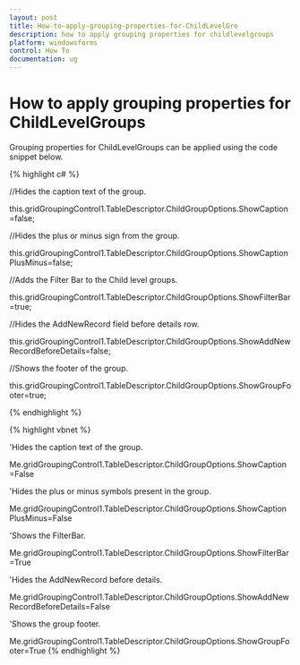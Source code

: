 ```yaml
---
layout: post
title: How-to-apply-grouping-properties-for-ChildLevelGro
description: how to apply grouping properties for childlevelgroups
platform: windowsforms
control: How To
documentation: ug
---
```


# How to apply grouping properties for ChildLevelGroups

Grouping properties for ChildLevelGroups can be applied using the code snippet below.

{% highlight c# %}



//Hides the caption text of the group.

this.gridGroupingControl1.TableDescriptor.ChildGroupOptions.ShowCaption=false;



//Hides the plus or minus sign from the group.

this.gridGroupingControl1.TableDescriptor.ChildGroupOptions.ShowCaptionPlusMinus=false;



//Adds the Filter Bar to the Child level groups.

this.gridGroupingControl1.TableDescriptor.ChildGroupOptions.ShowFilterBar=true;



//Hides the AddNewRecord field before details row.

this.gridGroupingControl1.TableDescriptor.ChildGroupOptions.ShowAddNewRecordBeforeDetails=false;



//Shows the footer of the group.

this.gridGroupingControl1.TableDescriptor.ChildGroupOptions.ShowGroupFooter=true;

{% endhighlight  %}

{% highlight vbnet %}



'Hides the caption text of the group.

Me.gridGroupingControl1.TableDescriptor.ChildGroupOptions.ShowCaption=False



'Hides the plus or minus symbols present in the group.

Me.gridGroupingControl1.TableDescriptor.ChildGroupOptions.ShowCaptionPlusMinus=False



'Shows the FilterBar.

Me.gridGroupingControl1.TableDescriptor.ChildGroupOptions.ShowFilterBar=True



'Hides the AddNewRecord before details.

Me.gridGroupingControl1.TableDescriptor.ChildGroupOptions.ShowAddNewRecordBeforeDetails=False



'Shows the group footer.

Me.gridGroupingControl1.TableDescriptor.ChildGroupOptions.ShowGroupFooter=True
{% endhighlight  %}


